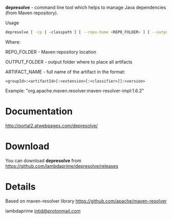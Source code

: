 **depresolve** - command line tool which helps to manage Java dependencies (from Maven repository).

Usage

```bash
depresolve [ -cp | -classpath ] [ --repo-home <REPO_FOLDER> ] [ --output <OUTPUT_FOLDER> ] [--scope <test|compile> ] <ARTIFACT_NAME> [ ... [--scope <test|compile> ] <ARTIFACT_NAME> ]
```

Where: 

REPO_FOLDER - Maven repository location

OUTPUT_FOLDER - output folder where to place all artifacts

ARTIFACT_NAME - full name of the artifact in the format:

``` 
<groupId>:<artifactId>[:<extension>[:<classifier>]]:<version>
```

Example: "org.apache.maven.resolver:maven-resolver-impl:1.6.2"

# Documentation

http://portal2.atwebpages.com/depresolve/

# Download

You can download **depresolve** from <https://github.com/lambdaprime/depresolve/releases>

# Details

Based on maven-resolver library https://github.com/apache/maven-resolver

lambdaprime <intid@protonmail.com>

